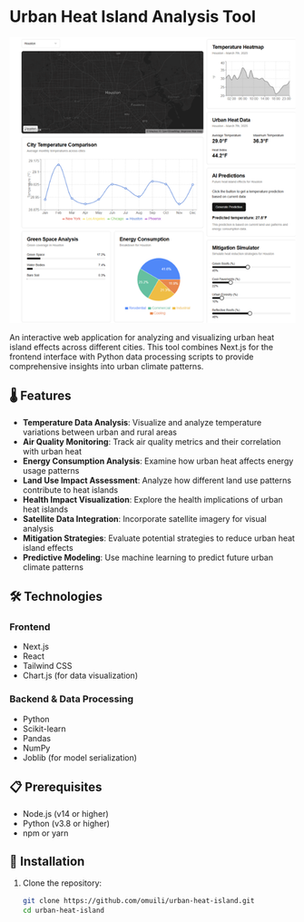 # Urban Heat Island Analysis Tool

![Urban Heat Island](https://raw.githubusercontent.com/omuili/urban-heat-island/main/public/uhi-banner.png)

An interactive web application for analyzing and visualizing urban heat island effects across different cities. This tool combines Next.js for the frontend interface with Python data processing scripts to provide comprehensive insights into urban climate patterns.

## 🌡️ Features

- **Temperature Data Analysis**: Visualize and analyze temperature variations between urban and rural areas
- **Air Quality Monitoring**: Track air quality metrics and their correlation with urban heat
- **Energy Consumption Analysis**: Examine how urban heat affects energy usage patterns
- **Land Use Impact Assessment**: Analyze how different land use patterns contribute to heat islands
- **Health Impact Visualization**: Explore the health implications of urban heat islands
- **Satellite Data Integration**: Incorporate satellite imagery for visual analysis
- **Mitigation Strategies**: Evaluate potential strategies to reduce urban heat island effects
- **Predictive Modeling**: Use machine learning to predict future urban climate patterns

## 🛠️ Technologies

### Frontend
- Next.js
- React
- Tailwind CSS
- Chart.js (for data visualization)

### Backend & Data Processing
- Python
- Scikit-learn
- Pandas
- NumPy
- Joblib (for model serialization)

## 📋 Prerequisites

- Node.js (v14 or higher)
- Python (v3.8 or higher)
- npm or yarn

## 🚀 Installation

1. Clone the repository:
   ```bash
   git clone https://github.com/omuili/urban-heat-island.git
   cd urban-heat-island
